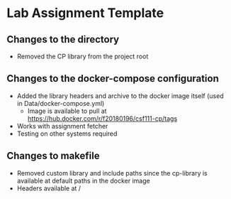# Lab Assignment Template
## Changes to the directory
- Removed the CP library from the project root

## Changes to the docker-compose configuration
- Added the library headers and archive to the docker image itself (used in Data/docker-compose.yml)
  - Image is available to pull at https://hub.docker.com/r/f20180196/csf111-cp/tags
- Works with assignment fetcher
- Testing on other systems required

## Changes to makefile
- Removed custom library and include paths since the cp-library is available at default paths in the docker image
- Headers available at /